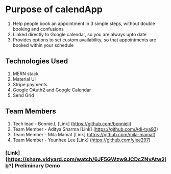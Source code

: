 # Purpose of calendApp

1. Help people book an appointment in 3 simple steps, without double booking and confusions
2. Linked directly to Google calendar, so you are always upto date
3. Provides options to set custom availability, so that appointments are booked within your schedule

## Technologies Used

1. MERN stack
2. Material UI
3. Stripe payments
4. Google OAuth2 and Google Calendar
5. Send Grid

## Team Members

1. Tech lead - Bonnie.L [Link] (https://github.com/bonnieli)
2. Team Member - Aditya Sharma [Link] (https://github.com/Adi-tya93)
3. Team Member - Mila Mamat [Link] (https://github.com/mila-mamat)
4. Team Member - Younhee Lee [Link] (https://github.com/ylee297)

### [Link] (https://share.vidyard.com/watch/6JF5GWzw9JCDcZNvAtw2jb?) Preliminary Demo
